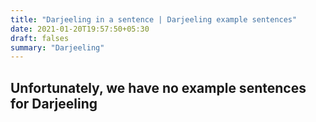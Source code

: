 ```yaml
---
title: "Darjeeling in a sentence | Darjeeling example sentences"
date: 2021-01-20T19:57:50+05:30
draft: falses
summary: "Darjeeling"
---
```

## Unfortunately, we have no example sentences for Darjeeling                 
